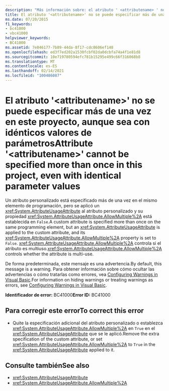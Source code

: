 ```yaml
---
description: "Más información sobre: el atributo ' <attributename> ' no se puede especificar más de una vez en este proyecto, incluso con valores de parámetro idénticos"
title: El atributo '<attributename>' no se puede especificar más de una vez en este proyecto, aunque sea con idénticos valores de parámetros
ms.date: 07/20/2015
f1_keywords:
- bc41000
- vbc41000
helpviewer_keywords:
- BC41000
ms.assetid: 7e846177-7b89-44da-8f17-cdc8606ef148
ms.openlocfilehash: ed3f7ed202a1530fcbf02da0dcbfa74a4f1e81d8
ms.sourcegitcommit: 10e719780594efc781b15295e499c66f316068b8
ms.translationtype: MT
ms.contentlocale: es-ES
ms.lasthandoff: 02/14/2021
ms.locfileid: "100486087"
---
```

# <a name="attribute-attributename-cannot-be-specified-more-than-once-in-this-project-even-with-identical-parameter-values"></a><span data-ttu-id="ea0c9-103">El atributo '\<attributename>' no se puede especificar más de una vez en este proyecto, aunque sea con idénticos valores de parámetros</span><span class="sxs-lookup"><span data-stu-id="ea0c9-103">Attribute '\<attributename>' cannot be specified more than once in this project, even with identical parameter values</span></span>

<span data-ttu-id="ea0c9-104">Un atributo personalizado está especificado más de una vez en el mismo elemento de programación, pero se aplicó un <xref:System.AttributeUsageAttribute> al atributo personalizado y su propiedad <xref:System.AttributeUsageAttribute.AllowMultiple%2A> está establecida en `False`.</span><span class="sxs-lookup"><span data-stu-id="ea0c9-104">A custom attribute is specified more than once on the same programming element, but an <xref:System.AttributeUsageAttribute> is applied to the custom attribute, and its <xref:System.AttributeUsageAttribute.AllowMultiple%2A> property is set to `False`.</span></span> <span data-ttu-id="ea0c9-105"><xref:System.AttributeUsageAttribute.AllowMultiple%2A> controla si el atributo es multiuso.</span><span class="sxs-lookup"><span data-stu-id="ea0c9-105"><xref:System.AttributeUsageAttribute.AllowMultiple%2A> controls whether the attribute is multi-use.</span></span>  
  
 <span data-ttu-id="ea0c9-106">De forma predeterminada, este mensaje es una advertencia.</span><span class="sxs-lookup"><span data-stu-id="ea0c9-106">By default, this message is a warning.</span></span> <span data-ttu-id="ea0c9-107">Para obtener información sobre cómo ocultar las advertencias o cómo tratarlas como errores, vea [Configuring Warnings in Visual Basic](/visualstudio/ide/configuring-warnings-in-visual-basic).</span><span class="sxs-lookup"><span data-stu-id="ea0c9-107">For information on hiding warnings or treating warnings as errors, see [Configuring Warnings in Visual Basic](/visualstudio/ide/configuring-warnings-in-visual-basic).</span></span>  
  
 <span data-ttu-id="ea0c9-108">**Identificador de error:** BC41000</span><span class="sxs-lookup"><span data-stu-id="ea0c9-108">**Error ID:** BC41000</span></span>  
  
## <a name="to-correct-this-error"></a><span data-ttu-id="ea0c9-109">Para corregir este error</span><span class="sxs-lookup"><span data-stu-id="ea0c9-109">To correct this error</span></span>  
  
- <span data-ttu-id="ea0c9-110">Quite la especificación adicional del atributo personalizado o establezca <xref:System.AttributeUsageAttribute.AllowMultiple%2A> en `True` en el <xref:System.AttributeUsageAttribute> que se le aplicó.</span><span class="sxs-lookup"><span data-stu-id="ea0c9-110">Remove the extra specification of the custom attribute, or set <xref:System.AttributeUsageAttribute.AllowMultiple%2A> to `True` in the <xref:System.AttributeUsageAttribute> applied to it.</span></span>  
  
## <a name="see-also"></a><span data-ttu-id="ea0c9-111">Consulte también</span><span class="sxs-lookup"><span data-stu-id="ea0c9-111">See also</span></span>

- <xref:System.AttributeUsageAttribute>
- <xref:System.AttributeUsageAttribute.AllowMultiple%2A>
